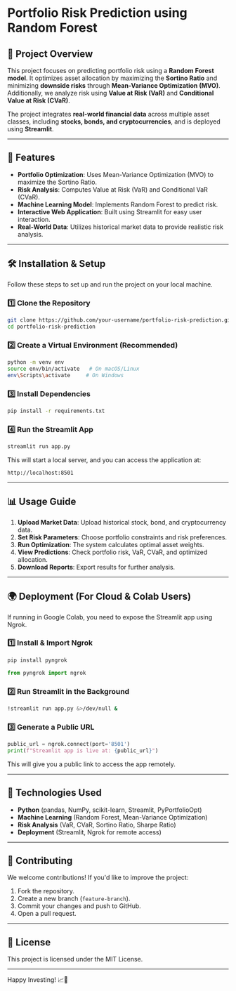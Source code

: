 # Portfolio Risk Prediction using Random Forest

## 📌 Project Overview
This project focuses on predicting portfolio risk using a **Random Forest model**. It optimizes asset allocation by maximizing the **Sortino Ratio** and minimizing **downside risks** through **Mean-Variance Optimization (MVO)**. Additionally, we analyze risk using **Value at Risk (VaR)** and **Conditional Value at Risk (CVaR)**.

The project integrates **real-world financial data** across multiple asset classes, including **stocks, bonds, and cryptocurrencies**, and is deployed using **Streamlit**.

---

## 🚀 Features
- **Portfolio Optimization**: Uses Mean-Variance Optimization (MVO) to maximize the Sortino Ratio.
- **Risk Analysis**: Computes Value at Risk (VaR) and Conditional VaR (CVaR).
- **Machine Learning Model**: Implements Random Forest to predict risk.
- **Interactive Web Application**: Built using Streamlit for easy user interaction.
- **Real-World Data**: Utilizes historical market data to provide realistic risk analysis.

---

## 🛠 Installation & Setup
Follow these steps to set up and run the project on your local machine.

### 1️⃣ Clone the Repository
```bash
git clone https://github.com/your-username/portfolio-risk-prediction.git
cd portfolio-risk-prediction
```

### 2️⃣ Create a Virtual Environment (Recommended)
```bash
python -m venv env
source env/bin/activate   # On macOS/Linux
env\Scripts\activate     # On Windows
```

### 3️⃣ Install Dependencies
```bash
pip install -r requirements.txt
```

### 4️⃣ Run the Streamlit App
```bash
streamlit run app.py
```
This will start a local server, and you can access the application at:
```
http://localhost:8501
```

---

## 📊 Usage Guide
1. **Upload Market Data**: Upload historical stock, bond, and cryptocurrency data.
2. **Set Risk Parameters**: Choose portfolio constraints and risk preferences.
3. **Run Optimization**: The system calculates optimal asset weights.
4. **View Predictions**: Check portfolio risk, VaR, CVaR, and optimized allocation.
5. **Download Reports**: Export results for further analysis.

---

## 🌍 Deployment (For Cloud & Colab Users)
If running in Google Colab, you need to expose the Streamlit app using Ngrok.

### 1️⃣ Install & Import Ngrok
```bash
pip install pyngrok
```
```python
from pyngrok import ngrok
```

### 2️⃣ Run Streamlit in the Background
```bash
!streamlit run app.py &>/dev/null &
```

### 3️⃣ Generate a Public URL
```python
public_url = ngrok.connect(port='8501')
print(f"Streamlit app is live at: {public_url}")
```
This will give you a public link to access the app remotely.

---

## 📌 Technologies Used
- **Python** (pandas, NumPy, scikit-learn, Streamlit, PyPortfolioOpt)
- **Machine Learning** (Random Forest, Mean-Variance Optimization)
- **Risk Analysis** (VaR, CVaR, Sortino Ratio, Sharpe Ratio)
- **Deployment** (Streamlit, Ngrok for remote access)

---

## 🤝 Contributing
We welcome contributions! If you'd like to improve the project:
1. Fork the repository.
2. Create a new branch (`feature-branch`).
3. Commit your changes and push to GitHub.
4. Open a pull request.

---

## 📜 License
This project is licensed under the MIT License.

---



Happy Investing! 📈🚀

